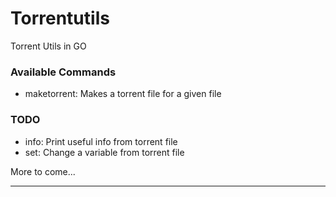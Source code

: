 Torrentutils
============

Torrent Utils in GO

### Available Commands

* maketorrent: Makes a torrent file for a given file

### TODO

* info: Print useful info from torrent file
* set: Change a variable from torrent file

More to come...


* * *
